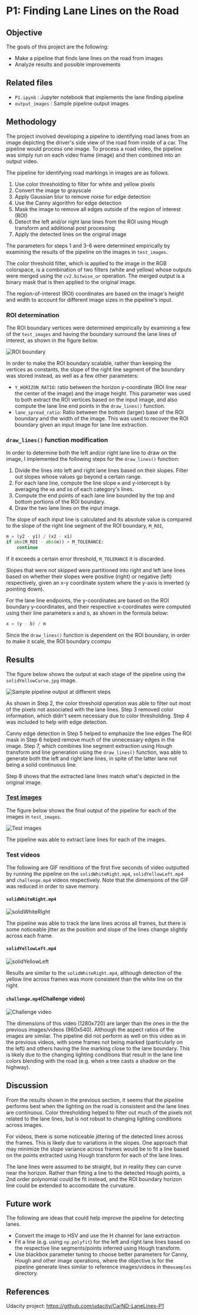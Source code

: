 # P1: Finding Lane Lines on the Road

## Objective

The goals of this project are the following:

* Make a pipeline that finds lane lines on the road from images
* Analyze results and possible improvements

## Related files

- `P1.ipynb` : Jupyter notebook that implements the lane finding pipeline
- `output_images` : Sample pipeline output images

## Methodology

The project involved developing a pipeline to identifying road lanes from an image depicting the driver's side view of the road from inside of a car. The pipeline would process one image. To process a road video, the pipeline was simply run on each video frame (image) and then combined into an output video. 

The pipeline for identifying road markings in images are as follows.
1. Use color thresholding to filter for white and yellow pixels
2. Convert the image to grayscale
3. Apply Gaussian blur to remove noise for edge detection
4. Use the Canny algorithm for edge detection
5. Mask the image to remove all edges outside of the region of interest (ROI)
6. Detect the left and/or right lane lines from the ROI using Hough transform and additional post processing
7. Apply the detected lines on the original image

The parameters for steps 1 and 3-6 were determined empirically by examining the results of the pipeline on the images in `test_images`.

The color threshold filter, which is applied to the image in the RGB colorspace, is a combination of two filters (white and yellow) whose outputs were merged using the `cv2.bitwise_or` operation. The merged output is a binary mask that is then applied to the original image.

The region-of-interest (ROI) coordinates are based on the image's height and width to account for different image sizes in the pipeline's input.

### ROI determination
The ROI boundary vertices were determined empirically by examining a few of the `test_images` and having the boundary surround the lane lines of interest, as shown in the figure below.

![ROI boundary](./output_images/roi_overlay.png)

In order to make the ROI boundary scalable, rather than keeping the vertices as constants, the slope of the right line segment of the boundary was stored instead, as well as a few other parameters:

- `Y_HORIZON_RATIO`: ratio between the horizon y-coordinate (ROI line near the center of the image) and the image height. This parameter was used to both extract the ROI vertices based on the input image, and also compute the lane line end points in the `draw_lines()` function.
- `lane_spread_ratio`: Ratio between the bottom (larger) base of the ROI boundary and the width of the image. This was used to recover the ROI boundary given an input image for lane line extraction.

### `draw_lines()` function modification

In order to determine both the left and/or right lane line to draw on the image, I implemented the following steps for the `draw_lines()` function:

1. Divide the lines into left and right lane lines based on their slopes. Filter out slopes whose values go beyond a certain range.
2. For each lane line, compute the line slope `m` and y-intercept `b` by averaging the `m`s and `b`s of each category's lines. 
3. Compute the end points of each lane line bounded by the top and bottom portions of the ROI boundary.
4. Draw the two lane lines on the input image.

The slope of each input line is calculated and its absolute value is compared to the slope of the right line segment of the ROI boundary, `M_ROI`,

```python
m = (y2 - y1) / (x2 - x1)
if abs(M_ROI - abs(m)) > M_TOLERANCE:
	continue
```

If it exceeds a certain error threshold, `M_TOLERANCE` it is discarded.

Slopes that were not skipped were partitioned into right and left lane lines based on whether their slopes were positive (right) or negative (left) respectively, given an x-y coordinate system where the y-axis is inverted (y pointing down). 

For the lane line endpoints, the y-coordinates are based on the ROI boundary y-coordinates, and their respective x-coordinates were computed using their line parameters `m` and `b`, as shown in the formula below:

```python
x = (y - b) / m
```

Since the `draw_lines()` function is dependent on the ROI boundary, in order to make it scale, the ROI boundary ccompu

## Results

The figure below shows the output at each stage of the pipeline using the `solidYellowCurve.jpg` image.

![Sample pipeline output at different steps](./output_images/pipeline_steps.png)

As shown in Step 2, the color threshold operation was able to filter out most of the pixels not associated with the lane lines. Step 3 removed color information, which didn't seem necessary due to color thresholding. Step 4 was included to help with edge detection. 

Canny edge detection in Step 5 helped to emphasize the line edges The ROI mask in Step 6 helped remove much of the unnecessary edges in the image. Step 7, which combines line segment extraction using Hough transform and line generation using the `draw_lines()` function, was able to generate both the left and right lane lines, in spite of the latter lane not being a solid continuous line. 

Step 8 shows that the extracted lane lines match what's depicted in the original image.

### [Test images](#test-images)

The figure below shows the final output of the pipeline for each of the images in `test_images`.

![Test images](./output_images/test_images.png)


The pipeline was able to extract lane lines for each of the images.

### Test videos

The following are GIF renditions of the first five seconds of video outputted by running the pipeline on the  `solidWhiteRight.mp4`, `solidYellowLeft.mp4` and `challenge.mp4` videos respectively. Note that the dimensions of the GIF  was reduced in order to save memory.

#### `solidWhiteRight.mp4`
![solidWhiteRight](./output_images/solidWhiteRight.gif)



The pipeline was able to track the lane lines across all frames, but there is some noticeable jitter as the position and slope of the lines change slightly across each frame.

#### `solidYellowLeft.mp4`
![solidYellowLeft](./output_images/solidYellowLeft.gif)



Results are similar to the `solidWhiteRight.mp4`, although detection of the yellow line across frames was more consistent than the white line on the right.

#### `challenge.mp4`(Challenge video)
![Challenge video](./output_images/challenge.gif)



The dimensions of this video (1280x720) are larger than the ones in the the previous images/videos (960x540). Although the aspect ratios of the images are similar. The pipeline did not perform as well on this video as in the previous videos, with some frames not being marked (particularly on the left) and others having the line marking close to the lane boundary. This is likely due to the changing lighting conditions that result in the lane line colors blending with the road (e.g. when a tree casts a shadow on the highway).  

## Discussion

From the results shown in the previous section, it seems that the pipeline performs best when the lighting on the road is consistent and the lane lines are continuous. Color thresholding helped to filter out much of the pixels not related to the lane lines, but is not robust to changing lighting conditions across images.

For videos, there is some noticeable jittering of the detected lines across the frames. This is likely due to variations in the slopes. One approach that may minimize the slope variance across frames would be to fit a line based on the points extracted using Hough transform for each of the lane lines.

The lane lines were assumed to be straight, but in reality they can curve near the horizon. Rather than fitting a line to the detected Hough points, a 2nd order polynomial could be fit instead, and the ROI boundary horizon line could be extended to accomodate the curvature.

## Future work

The following are ideas that could help improve the pipeline for detecting lanes.

- Convert the image to HSV and use the H channel for lane extraction
- Fit a line (e.g. using `np.polyfit`) for the left and right lane lines based on the respective line segments/points inferred using Hough transform.
- Use blackbox parameter tuning to choose better parameters for Canny, Hough and other image operations, where the objective is for the pipeline generate lines similar to reference images/videos  in the`examples` directory.

## References

Udacity project: https://github.com/udacity/CarND-LaneLines-P1